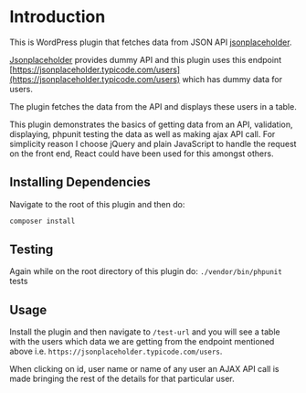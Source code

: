 # Introduction

This is WordPress plugin that fetches data from JSON API [jsonplaceholder](https://jsonplaceholder.typicode.com).

[Jsonplaceholder](https://jsonplaceholder.typicode.com) provides dummy API and this plugin uses this endpoint [https://jsonplaceholder.typicode.com/users](https://jsonplaceholder.typicode.com/users) which has dummy data for users.

The plugin fetches the data from the API and displays these users in a table.

This plugin demonstrates the basics of getting data from an API, validation, displaying, phpunit testing the data as well as making ajax API call.  For simplicity reason I choose jQuery and plain JavaScript to handle the request on the front end, React could have been used for this amongst others.

## Installing Dependencies
Navigate to the root of this plugin and then do:
```bash
composer install
```

## Testing
Again while on the root directory of this plugin do:
`./vendor/bin/phpunit` tests

## Usage
Install the plugin and then navigate to `/test-url` and you will see a table with the users which data we are getting from the endpoint mentioned above i.e. `https://jsonplaceholder.typicode.com/users`.

When clicking on id, user name or name of any user an AJAX API call is made bringing the rest of the details for that particular user.
